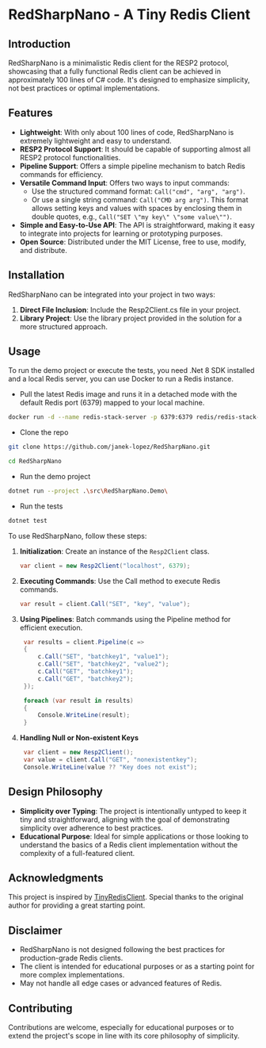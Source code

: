 # RedSharpNano - A Tiny Redis Client

## Introduction

RedSharpNano is a minimalistic Redis client for the RESP2 protocol, showcasing that a fully functional Redis client can be achieved in approximately 100 lines of C# code. It's designed to emphasize simplicity, not best practices or optimal implementations.

## Features

- **Lightweight**: With only about 100 lines of code, RedSharpNano is extremely lightweight and easy to understand.
- **RESP2 Protocol Support**: It should be capable of supporting almost all RESP2 protocol functionalities.
- **Pipeline Support**: Offers a simple pipeline mechanism to batch Redis commands for efficiency.
- **Versatile Command Input**: Offers two ways to input commands:
  - Use the structured command format: `Call("cmd", "arg", "arg")`.
  - Or use a single string command: `Call("CMD arg arg")`. This format allows setting keys and values with spaces by enclosing them in double quotes, e.g., `Call("SET \"my key\" \"some value\"")`.
- **Simple and Easy-to-Use API**: The API is straightforward, making it easy to integrate into projects for learning or prototyping purposes.
- **Open Source**: Distributed under the MIT License, free to use, modify, and distribute.

## Installation

RedSharpNano can be integrated into your project in two ways:

1. **Direct File Inclusion**: Include the Resp2Client.cs file in your project.
2. **Library Project**: Use the library project provided in the solution for a more structured approach.

## Usage

To run the demo project or execute the tests, you need .Net 8 SDK installed and a local Redis server, you can use Docker to run a Redis instance.

- Pull the latest Redis image and runs it in a detached mode with the default Redis port (6379) mapped to your local machine.

```bash
docker run -d --name redis-stack-server -p 6379:6379 redis/redis-stack-server:latest
```

- Clone the repo

```bash
git clone https://github.com/janek-lopez/RedSharpNano.git

cd RedSharpNano
```

- Run the demo project

```bash
dotnet run --project .\src\RedSharpNano.Demo\
```

- Run the tests

```bash
dotnet test
```

To use RedSharpNano, follow these steps:

1. **Initialization**: Create an instance of the `Resp2Client` class.

   ```csharp
   var client = new Resp2Client("localhost", 6379);
   ```

2. **Executing Commands**: Use the Call method to execute Redis commands.

   ```csharp
   var result = client.Call("SET", "key", "value");
   ```

3. **Using Pipelines**: Batch commands using the Pipeline method for efficient execution.

   ```csharp
    var results = client.Pipeline(c =>
    {
        c.Call("SET", "batchkey1", "value1");
        c.Call("SET", "batchkey2", "value2");
        c.Call("GET", "batchkey1");
        c.Call("GET", "batchkey2");
    });

    foreach (var result in results)
    {
        Console.WriteLine(result);
    }
   ```

4. **Handling Null or Non-existent Keys**

   ```csharp
    var client = new Resp2Client();
    var value = client.Call("GET", "nonexistentkey");
    Console.WriteLine(value ?? "Key does not exist");
   ```

## Design Philosophy

- **Simplicity over Typing**: The project is intentionally untyped to keep it tiny and straightforward, aligning with the goal of demonstrating simplicity over adherence to best practices.
- **Educational Purpose**: Ideal for simple applications or those looking to understand the basics of a Redis client implementation without the complexity of a full-featured client.

## Acknowledgments

This project is inspired by [TinyRedisClient](https://github.com/ptrofimov/tinyredisclient). Special thanks to the original author for providing a great starting point.

## Disclaimer

- RedSharpNano is not designed following the best practices for production-grade Redis clients.
- The client is intended for educational purposes or as a starting point for more complex implementations.
- May not handle all edge cases or advanced features of Redis.

## Contributing

Contributions are welcome, especially for educational purposes or to extend the project's scope in line with its core philosophy of simplicity.
